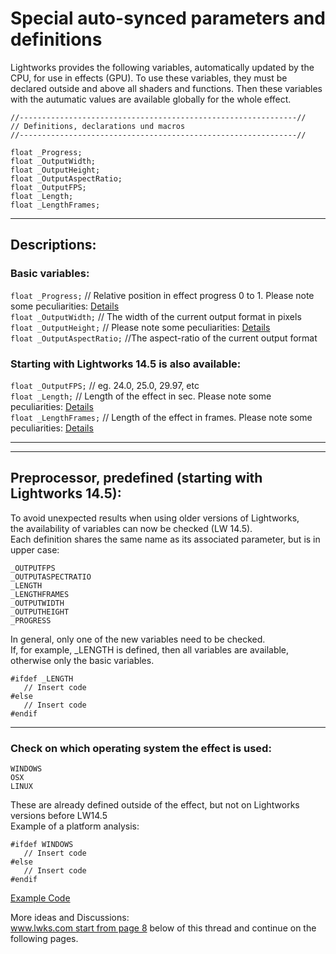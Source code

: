 # Special auto-synced parameters and definitions
Lightworks provides the following variables, automatically updated by the CPU, for use in effects (GPU).
To use these variables, they must be declared outside and above all shaders and functions. Then these variables with the autumatic values are available globally for the whole effect.
``` Code
//--------------------------------------------------------------//
// Definitions, declarations und macros
//--------------------------------------------------------------//

float _Progress;
float _OutputWidth;
float _OutputHeight;
float _OutputAspectRatio;
float _OutputFPS;
float _Length;
float _LengthFrames;
```
  
---
  
## Descriptions:
  
### Basic variables:

`float _Progress;`          // Relative position in effect progress 0 to 1. Please note some peculiarities: [Details](_Progress.md)  
`float _OutputWidth;`       // The width of the current output format in pixels  
`float _OutputHeight;`      // Please note some peculiarities: [Details](_OutputHeight.md)  
`float _OutputAspectRatio;` //The aspect-ratio of the current output format  


### Starting with Lightworks 14.5 is also available: 

`float _OutputFPS;`     //  eg. 24.0, 25.0, 29.97, etc  
`float _Length;`        // Length of the effect in sec. Please note some peculiarities: [Details](_Length.md)  
`float _LengthFrames;`  // Length of the effect in frames. Please note some peculiarities: [Details](_Length.md)  


---
---

## Preprocessor, predefined (starting with Lightworks 14.5):

To avoid unexpected results when using older versions of Lightworks,  
the availability of variables can now be checked (LW 14.5).  
Each definition shares the same name as its associated parameter, but is in upper case:  
``` Code
_OUTPUTFPS
_OUTPUTASPECTRATIO
_LENGTH
_LENGTHFRAMES
_OUTPUTWIDTH
_OUTPUTHEIGHT
_PROGRESS
```
In general, only one of the new variables need to be checked.  
If, for example, _LENGTH is defined, then all variables are available, otherwise only the basic variables. 
``` Code
#ifdef _LENGTH
   // Insert code
#else
   // Insert code
#endif
```

---

### Check on which operating system the effect is used:
``` Code
WINDOWS
OSX
LINUX
```
These are already defined outside of the effect, but not on Lightworks versions before LW14.5  
Example of a platform analysis:
``` Code
#ifdef WINDOWS
   // Insert code
#else
   // Insert code
#endif
```

[Example Code](../../../Auto-synced_parameters/README.md)

More ideas and Discussions:  
[www.lwks.com start from page 8](https://www.lwks.com/index.php?option=com_kunena&func=view&catid=7&id=143678&limit=15&limitstart=105&Itemid=81#ftop) below of this thread and continue on the following pages.
